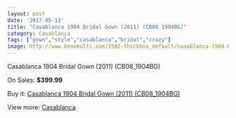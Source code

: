 ```yaml
---
layout: post
date: '2017-05-13'
title: "Casablanca 1904 Bridal Gown (2011) (CB08_1904BG)"
category: Casablanca
tags: ["gown","style","casablanca","bridal","crazy"]
image: http://www.benemulti.com/3582-thickbox_default/casablanca-1904-bridal-gown-2011-cb081904bg.jpg
---
```

Casablanca 1904 Bridal Gown (2011) (CB08_1904BG)

On Sales: **$399.99**
<a href="https://www.benemulti.com/en/casablanca/1385-casablanca-1904-bridal-gown-2011-cb081904bg.html"><amp-img layout="responsive" width="600" height="600" src="//www.benemulti.com/3582-thickbox_default/casablanca-1904-bridal-gown-2011-cb081904bg.jpg" alt="Casablanca 1904 Bridal Gown (2011) (CB08_1904BG) 0" /></a>
<a href="https://www.benemulti.com/en/casablanca/1385-casablanca-1904-bridal-gown-2011-cb081904bg.html"><amp-img layout="responsive" width="600" height="600" src="//www.benemulti.com/3584-thickbox_default/casablanca-1904-bridal-gown-2011-cb081904bg.jpg" alt="Casablanca 1904 Bridal Gown (2011) (CB08_1904BG) 1" /></a>
<a href="https://www.benemulti.com/en/casablanca/1385-casablanca-1904-bridal-gown-2011-cb081904bg.html"><amp-img layout="responsive" width="600" height="600" src="//www.benemulti.com/3583-thickbox_default/casablanca-1904-bridal-gown-2011-cb081904bg.jpg" alt="Casablanca 1904 Bridal Gown (2011) (CB08_1904BG) 2" /></a>

Buy it: [Casablanca 1904 Bridal Gown (2011) (CB08_1904BG)](https://www.benemulti.com/en/casablanca/1385-casablanca-1904-bridal-gown-2011-cb081904bg.html "Casablanca 1904 Bridal Gown (2011) (CB08_1904BG)")

View more: [Casablanca](https://www.benemulti.com/en/18-casablanca "Casablanca")